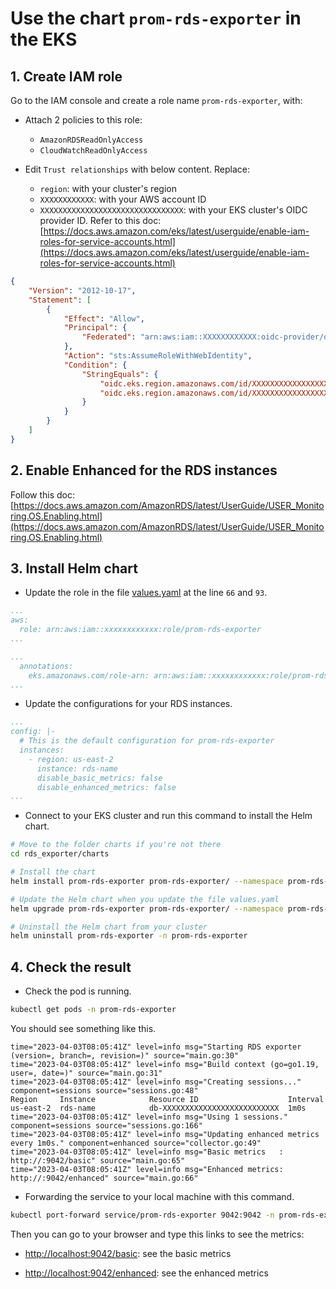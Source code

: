# Use the chart `prom-rds-exporter` in the EKS

## 1. Create IAM role

Go to the IAM console and create a role name `prom-rds-exporter`, with:

- Attach 2 policies to this role:
    - `AmazonRDSReadOnlyAccess`
    - `CloudWatchReadOnlyAccess`

- Edit `Trust relationships` with below content. Replace:
    - `region`: with your cluster's region
    - `XXXXXXXXXXXX`: with your AWS account ID
    - `XXXXXXXXXXXXXXXXXXXXXXXXXXXXXXXX`: with your EKS cluster's OIDC provider ID. Refer to this doc: [https://docs.aws.amazon.com/eks/latest/userguide/enable-iam-roles-for-service-accounts.html](https://docs.aws.amazon.com/eks/latest/userguide/enable-iam-roles-for-service-accounts.html)

```json
{
	"Version": "2012-10-17",
	"Statement": [
		{
			"Effect": "Allow",
			"Principal": {
				"Federated": "arn:aws:iam::XXXXXXXXXXXX:oidc-provider/oidc.eks.region.amazonaws.com/id/XXXXXXXXXXXXXXXXXXXXXXXXXXXXXXXX"
			},
			"Action": "sts:AssumeRoleWithWebIdentity",
			"Condition": {
				"StringEquals": {
					"oidc.eks.region.amazonaws.com/id/XXXXXXXXXXXXXXXXXXXXXXXXXXXXXXXX:aud": "sts.amazonaws.com",
					"oidc.eks.region.amazonaws.com/id/XXXXXXXXXXXXXXXXXXXXXXXXXXXXXXXX:sub": "system:serviceaccount:prom-rds-exporter:prom-rds-exporter"
				}
			}
		}
	]
}
```

## 2. Enable Enhanced for the RDS instances

Follow this doc: [https://docs.aws.amazon.com/AmazonRDS/latest/UserGuide/USER_Monitoring.OS.Enabling.html](https://docs.aws.amazon.com/AmazonRDS/latest/UserGuide/USER_Monitoring.OS.Enabling.html)

## 3. Install Helm chart

- Update the role in the file [values.yaml](./values.yaml) at the line `66` and `93`.

```yaml
...
aws:
  role: arn:aws:iam::xxxxxxxxxxxx:role/prom-rds-exporter
...
```

```yaml
...
  annotations:
    eks.amazonaws.com/role-arn: arn:aws:iam::xxxxxxxxxxxx:role/prom-rds-exporter
...
```

- Update the configurations for your RDS instances.

```yaml
...
config: |-
  # This is the default configuration for prom-rds-exporter
  instances:
    - region: us-east-2
      instance: rds-name
      disable_basic_metrics: false
      disable_enhanced_metrics: false
...
```

- Connect to your EKS cluster and run this command to install the Helm chart.

```sh
# Move to the folder charts if you're not there
cd rds_exporter/charts

# Install the chart
helm install prom-rds-exporter prom-rds-exporter/ --namespace prom-rds-exporter --values prom-rds-exporter/values.yaml

# Update the Helm chart when you update the file values.yaml
helm upgrade prom-rds-exporter prom-rds-exporter/ --namespace prom-rds-exporter --values prom-rds-exporter/values.yaml

# Uninstall the Helm chart from your cluster
helm uninstall prom-rds-exporter -n prom-rds-exporter
```

## 4. Check the result

- Check the pod is running.

```sh
kubectl get pods -n prom-rds-exporter
```

You should see something like this.

```console
time="2023-04-03T08:05:41Z" level=info msg="Starting RDS exporter (version=, branch=, revision=)" source="main.go:30"
time="2023-04-03T08:05:41Z" level=info msg="Build context (go=go1.19, user=, date=)" source="main.go:31"
time="2023-04-03T08:05:41Z" level=info msg="Creating sessions..." component=sessions source="sessions.go:48"
Region     Instance            Resource ID                    Interval
us-east-2  rds-name            db-XXXXXXXXXXXXXXXXXXXXXXXXXX  1m0s
time="2023-04-03T08:05:41Z" level=info msg="Using 1 sessions." component=sessions source="sessions.go:166"
time="2023-04-03T08:05:41Z" level=info msg="Updating enhanced metrics every 1m0s." component=enhanced source="collector.go:49"
time="2023-04-03T08:05:41Z" level=info msg="Basic metrics   : http://:9042/basic" source="main.go:65"
time="2023-04-03T08:05:41Z" level=info msg="Enhanced metrics: http://:9042/enhanced" source="main.go:66"
```

- Forwarding the service to your local machine with this command.

```sh
kubectl port-forward service/prom-rds-exporter 9042:9042 -n prom-rds-exporter
```

Then you can go to your browser and type this links to see the metrics:

- [http://localhost:9042/basic](http://localhost:9042/basic): see the basic metrics

- [http://localhost:9042/enhanced](http://localhost:9042/enhanced): see the enhanced metrics

